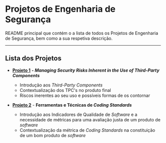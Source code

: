 # Projetos de Engenharia de Segurança

README principal que contém o a lista de todos os Projetos de Engenharia de Segurança, bem como a sua respetiva descrição.

---

## Lista dos Projetos

- [**Projeto 1**](https://github.com/uminho-miei-engseg-19-20/Grupo5/tree/master/Projetos/Projeto%201) **- *Managing Security Risks Inherent in the Use of Third-Party Components***	
	- Introdução aos *Third-Party Components*
	- Contextualização dos TPC's no produto final
	- Riscos inerentes ao seu uso e possíveis formas de os contornar

- [**Projeto 2**](https://github.com/uminho-miei-engseg-19-20/Grupo5/tree/master/Projetos/Projeto%202) - **Ferramentas e Técnicas de *Coding Standards***
  - Introdução aos Indicadores de Qualidade de *Software* e a necessidade de métricas para uma avaliação justa de um produto de *software*
  - Contextualização da métrica de *Coding Standards* na constituição de um bom produto de *software*


